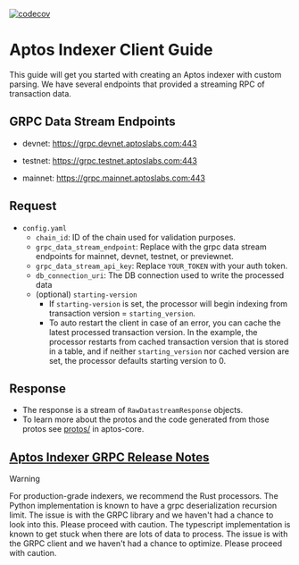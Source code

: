 [![codecov](https://codecov.io/gh/aptos-labs/aptos-indexer-processors/graph/badge.svg?token=yOKOnndthm)](https://codecov.io/gh/aptos-labs/aptos-indexer-processors)


# Aptos Indexer Client Guide

This guide will get you started with creating an Aptos indexer with custom parsing. We have several endpoints that provided a streaming RPC of transaction data.

## GRPC Data Stream Endpoints

- devnet: https://grpc.devnet.aptoslabs.com:443

- testnet: https://grpc.testnet.aptoslabs.com:443

- mainnet: https://grpc.mainnet.aptoslabs.com:443

## Request

- `config.yaml`
  - `chain_id`: ID of the chain used for validation purposes.
  - `grpc_data_stream_endpoint`: Replace with the grpc data stream endpoints for mainnet, devnet, testnet, or previewnet.
  - `grpc_data_stream_api_key`: Replace `YOUR_TOKEN` with your auth token.
  - `db_connection_uri`: The DB connection used to write the processed data
  - (optional) `starting-version`
    - If `starting-version` is set, the processor will begin indexing from transaction version = `starting_version`.
    - To auto restart the client in case of an error, you can cache the latest processed transaction version. In the example, the processor restarts from cached transaction version that is stored in a table, and if neither `starting_version` nor cached version are set, the processor defaults starting version to 0.

## Response

- The response is a stream of `RawDatastreamResponse` objects.
- To learn more about the protos and the code generated from those protos see [protos/](https://github.com/aptos-labs/aptos-core/tree/main/protos) in aptos-core.

## [Aptos Indexer GRPC Release Notes](https://github.com/aptos-labs/aptos-core/blob/main/ecosystem/indexer-grpc/release_notes.md)

> [!WARNING]  
> For production-grade indexers, we recommend the Rust processors.
> The Python implementation is known to have a grpc deserialization recursion limit. The issue is with the GRPC library and we haven't had a chance to look into this. Please proceed with caution.
> The typescript implementation is known to get stuck when there are lots of data to process. The issue is with the GRPC client and we haven't had a chance to optimize. Please proceed with caution.
